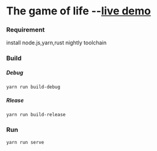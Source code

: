# The game of life  --[live demo](https://huwsun.github.io/game_life/)
### Requirement

   install node.js,yarn,rust nightly toolchain
### Build     
##### Debug
````
yarn run build-debug 
````
##### Rlease
````
yarn run build-release
````
### Run
````
yarn run serve
````
